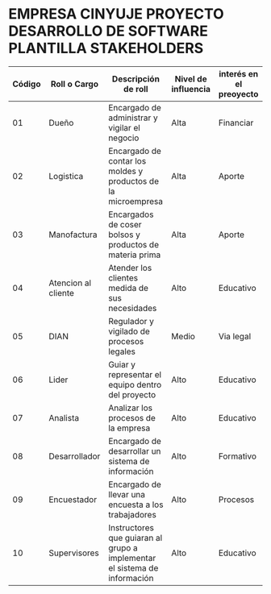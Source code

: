 # EMPRESA CINYUJE PROYECTO DESARROLLO DE SOFTWARE PLANTILLA STAKEHOLDERS

| Código | Roll o Cargo | Descripción de roll | Nivel de influencia | interés en el preoyecto |
| ---- | ----- | ---- | ---- | ---- |
| 01 | Dueño | Encargado de administrar y vigilar el negocio | Alta | Financiar |
| 02 | Logistica | Encargado de contar los moldes y productos de la microempresa | Alta | Aporte |
| 03 | Manofactura | Encargados de coser bolsos y productos de materia prima | Alta | Aporte |
| 04 | Atencion al cliente | Atender los clientes medida de sus necesidades | Alto | Educativo |
| 05 | DIAN | Regulador y vigilado de procesos legales | Medio | Via legal |
| 06 | Lider | Guiar y representar el equipo dentro del proyecto | Alto | Educativo |
| 07 | Analista | Analizar los procesos de la empresa | Alto | Educativo |
| 08 | Desarrollador | Encargado de desarrollar un sistema de información | Alto | Formativo |
| 09 | Encuestador | Encargado de llevar una encuesta a los trabajadores | Alto | Procesos |
| 10 | Supervisores | Instructores que guiaran al grupo a implementar el sistema de información | Alto | Educativo |